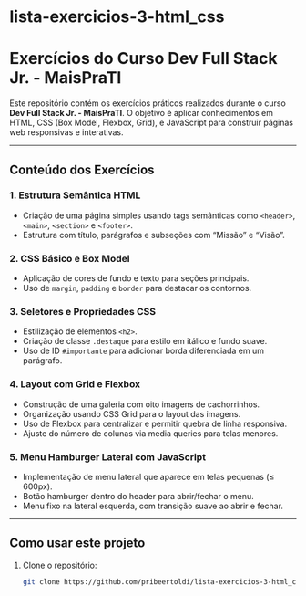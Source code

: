 # lista-exercicios-3-html_css
# Exercícios do Curso Dev Full Stack Jr. - MaisPraTI

Este repositório contém os exercícios práticos realizados durante o curso **Dev Full Stack Jr. - MaisPraTI**. O objetivo é aplicar conhecimentos em HTML, CSS (Box Model, Flexbox, Grid), e JavaScript para construir páginas web responsivas e interativas.

---

## Conteúdo dos Exercícios

### 1. Estrutura Semântica HTML
- Criação de uma página simples usando tags semânticas como `<header>`, `<main>`, `<section>` e `<footer>`.
- Estrutura com título, parágrafos e subseções com “Missão” e “Visão”.

### 2. CSS Básico e Box Model
- Aplicação de cores de fundo e texto para seções principais.
- Uso de `margin`, `padding` e `border` para destacar os contornos.

### 3. Seletores e Propriedades CSS
- Estilização de elementos `<h2>`.
- Criação de classe `.destaque` para estilo em itálico e fundo suave.
- Uso de ID `#importante` para adicionar borda diferenciada em um parágrafo.

### 4. Layout com Grid e Flexbox
- Construção de uma galeria com oito imagens de cachorrinhos.
- Organização usando CSS Grid para o layout das imagens.
- Uso de Flexbox para centralizar e permitir quebra de linha responsiva.
- Ajuste do número de colunas via media queries para telas menores.

### 5. Menu Hamburger Lateral com JavaScript
- Implementação de menu lateral que aparece em telas pequenas (≤ 600px).
- Botão hamburger dentro do header para abrir/fechar o menu.
- Menu fixo na lateral esquerda, com transição suave ao abrir e fechar.

---

## Como usar este projeto

1. Clone o repositório:
   ```bash
   git clone https://github.com/pribeertoldi/lista-exercicios-3-html_css.git
